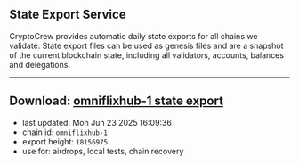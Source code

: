 ## State Export Service
CryptoCrew provides automatic daily state exports for all chains we validate. State export files can be used as genesis files and are a snapshot of the current blockchain state, including all validators, accounts, balances and delegations.

---
**Download: [omniflixhub-1 state export](https://dl-eu2.ccvalidators.com/SERVICE/omniflixhub/omniflixhub-1_export_18156975.json)**
---

- last updated: Mon Jun 23 2025 16:09:36
- chain id: `omniflixhub-1`
- export height: `18156975`
- use for: airdrops, local tests, chain recovery
